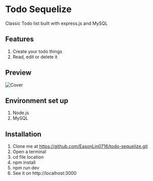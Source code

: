 # Todo Sequelize
Classic Todo list built with express.js and MySQL
## Features
1. Create your todo things
2. Read, edit or delete it
## Preview
![Cover]()
## Environment set up
1. Node.js
2. MySQL
## Installation
1. Clone me at https://github.com/EasonLin0716/todo-sequelize.git
2. Open a terminal
3. cd file location
4. npm install
5. npm run dev
6. See it on http://localhost:3000